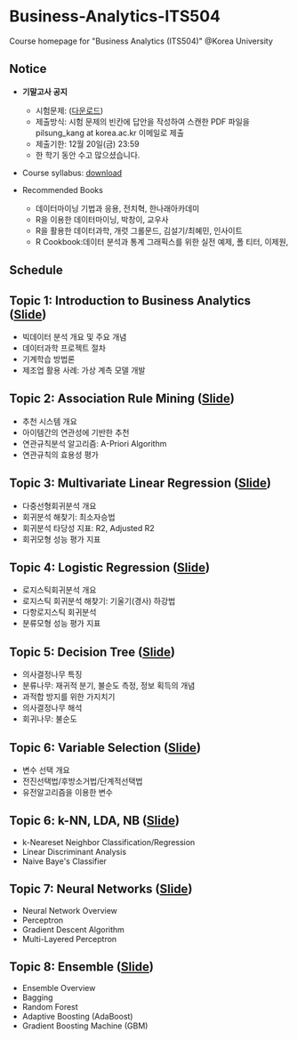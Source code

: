 # Business-Analytics-ITS504
Course homepage for "Business Analytics (ITS504)" @Korea University

## Notice
* **기말고사 공지**
  * 시험문제: ([다운로드](https://www.dropbox.com/s/ay700n4cku24omf/2019_%EA%B3%B5%ED%95%99%EB%8C%80%ED%95%99%EC%9B%90_%EB%B9%84%EC%A6%88%EB%8B%88%EC%8A%A4%20%EC%95%A0%EB%84%90%EB%A6%AC%ED%8B%B1%EC%8A%A4_%EA%B8%B0%EB%A7%90%EA%B3%A0%EC%82%AC.pdf?dl=0))
  * 제출방식: 시험 문제의 빈칸에 답안을 작성하여 스캔한 PDF 파일을 pilsung_kang at korea.ac.kr 이메일로 제출
  * 제출기한: 12월 20일(금) 23:59
  * 한 학기 동안 수고 많으셨습니다.

* Course syllabus: [download](https://www.dropbox.com/s/tyqnft9slxh4dz5/2019_2_%EB%B9%84%EC%A6%88%EB%8B%88%EC%8A%A4%20%EC%95%A0%EB%84%90%EB%A6%AC%ED%8B%B1%EC%8A%A4.pdf?dl=0)
* Recommended Books
  * 데이터마이닝 기법과 응용, 전치혁, 한나래아카데미
  * R을 이용한 데이터마이닝, 박창이, 교우사
  * R을 활용한 데이터과학, 개럿 그롤문드, 김설기/최혜민, 인사이트
  * R Cookbook:데이터 분석과 통계 그래픽스를 위한 실전 예제, 폴 티터, 이제원, 

## Schedule
## Topic 1: Introduction to Business Analytics ([Slide](https://www.dropbox.com/s/mzpp6991271unlc/Introduction%20to%20Business%20Analytics.pdf?dl=0))
* 빅데이터 분석 개요 및 주요 개념
* 데이터과학 프로젝트 절차
* 기계학습 방법론
* 제조업 활용 사례: 가상 계측 모델 개발

## Topic 2: Association Rule Mining ([Slide](https://www.dropbox.com/s/odke2w6nedq07lr/02_Association%20Rule%20Mining.pdf?dl=0))
* 추천 시스템 개요
* 아이템간의 연관성에 기반한 추천
* 연관규칙분석 알고리즘: A-Priori Algorithm
* 연관규칙의 효용성 평가

## Topic 3: Multivariate Linear Regression ([Slide](https://www.dropbox.com/s/e692am6l3za61vo/03_Multivariate%20Linear%20Regression.pdf?dl=0))
* 다중선형회귀분석 개요
* 회귀분석 해찾기: 최소자승법
* 회귀분석 타당성 지표: R2, Adjusted R2
* 회귀모형 성능 평가 지표

## Topic 4: Logistic Regression ([Slide](https://www.dropbox.com/s/jk6ds9mb8pc28k7/04_Logistic%20Regression.pdf?dl=0))
* 로지스틱회귀분석 개요
* 로지스틱 회귀분석 해찾기: 기울기(경사) 하강법
* 다항로지스틱 회귀분석
* 분류모형 성능 평가 지표

## Topic 5: Decision Tree ([Slide](https://github.com/pilsung-kang/Business-Analytics-ITS504-/blob/master/05%20Decision%20Tree/05_Decision%20Tree.pdf))
* 의사결정나무 특징
* 분류나무: 재귀적 분기, 불순도 측정, 정보 획득의 개념
* 과적합 방지를 위한 가지치기
* 의사결정나무 해석
* 회귀나무: 불순도 

## Topic 6: Variable Selection ([Slide](https://github.com/pilsung-kang/Business-Analytics-ITS504-/blob/master/06%20Variable%20Selection/06_Variable%20Selection.pdf))
* 변수 선택 개요
* 전진선택법/후방소거법/단계적선택법
* 유전알고리즘을 이용한 변수 

## Topic 6: k-NN, LDA, NB ([Slide](https://github.com/pilsung-kang/Business-Analytics-ITS504-/blob/master/07%20kNN%20LDA%20NB/07_k-NN%20Naive%20Bayes%20LDA.pdf))
* k-Neareset Neighbor Classification/Regression
* Linear Discriminant Analysis
* Naive Baye's Classifier

## Topic 7: Neural Networks ([Slide](https://github.com/pilsung-kang/Business-Analytics-ITS504-/blob/master/08%20Neural%20Networks/08_Neural%20Networks.pdf))
* Neural Network Overview
* Perceptron
* Gradient Descent Algorithm
* Multi-Layered Perceptron

## Topic 8: Ensemble ([Slide](https://github.com/pilsung-kang/Business-Analytics-ITS504-/blob/master/09%20Ensemble/09_Ensemble.pdf))
* Ensemble Overview
* Bagging
* Random Forest
* Adaptive Boosting (AdaBoost)
* Gradient Boosting Machine (GBM)




